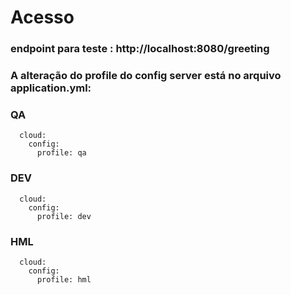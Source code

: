 # Acesso 

### endpoint para teste : http://localhost:8080/greeting

### A alteração do profile do config server está no arquivo application.yml:

### QA
```
  cloud:
    config:
      profile: qa
```

### DEV
```
  cloud:
    config:
      profile: dev
```

### HML
```
  cloud:
    config:
      profile: hml
```